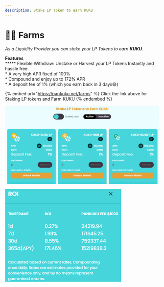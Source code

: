 ```yaml
---
description: Stake LP Token to earn KUKU
---
```


# 👨🌾 Farms

_As a Liquidity Provider you can stake your LP Tokens to earn **KUKU**._

**Features**\
****\* Flexible Withdraw: Unstake or Harvest your LP Tokens Instantly and hassle free.\
\* A very high APR fixed of 100%\
\* Compound and enjoy up to 172% APR\
\* A deposit fee of 1% (which you earn back in 3 days:smile:)

{% embed url="https://pankuku.net/farms" %}
Click the link above for Staking LP tokens and Farm KUKU
{% endembed %}

![Stake LP Token and earn KUKU - Deposit Fee 1%](../../.gitbook/assets/farms.png)

![Compound your intrest and earn up to 172% APR](../../.gitbook/assets/roipools.png)

